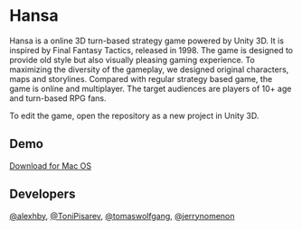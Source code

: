 # Hansa

Hansa is a online 3D turn-based strategy game powered by Unity 3D. It is inspired by Final Fantasy Tactics, released in 1998.
The game is designed to provide old style but also visually pleasing gaming experience. To maximizing the diversity of the
gameplay, we designed original characters, maps and storylines. Compared with regular strategy based game, the game is online and
multiplayer. The target audiences are players of 10+ age and turn-based RPG fans.  
  
To edit the game, open the repository as a new project in Unity 3D.

## Demo

[Download for Mac OS](https://drive.google.com/a/seas.upenn.edu/file/d/0B02WJBlCC7RxMTRFclN5c1hxLVk/view?usp=sharing)


## Developers

[@alexhby](https://github.com/alexhby), [@ToniPisarev](https://github.com/ToniPisarev), [@tomaswolfgang](https://github.com/tomaswolfgang), [@jerrynomenon](https://github.com/jerrynomenon)

